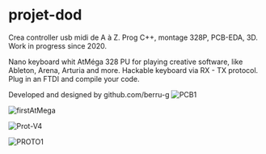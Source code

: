 # projet-dod
Crea controller usb midi de A à Z. Prog C++, montage 328P, PCB-EDA, 3D. Work in progress since 2020.

Nano keyboard whit AtMéga 328 PU for playing creative software, like Ableton, Arena, Arturia and more.
Hackable keyboard via RX - TX protocol. Plug in an FTDI and compile your code.

Developed and designed by github.com/berru-g
![PCB1](https://user-images.githubusercontent.com/61543927/182372837-60d1223e-bc0e-4085-ae34-6f8717dd11ed.png)


![firstAtMega](https://user-images.githubusercontent.com/61543927/182372791-e31ef0ba-e6d5-4278-bdab-6911f281c02d.jpg)


![Prot-V4](https://user-images.githubusercontent.com/61543927/177946263-723ed89f-7bb3-45a9-9033-2806bb79b175.png)


![PROTO1](https://user-images.githubusercontent.com/61543927/177941320-ac1842bb-85be-4e0d-9c03-3fcdcf6c811c.png)


